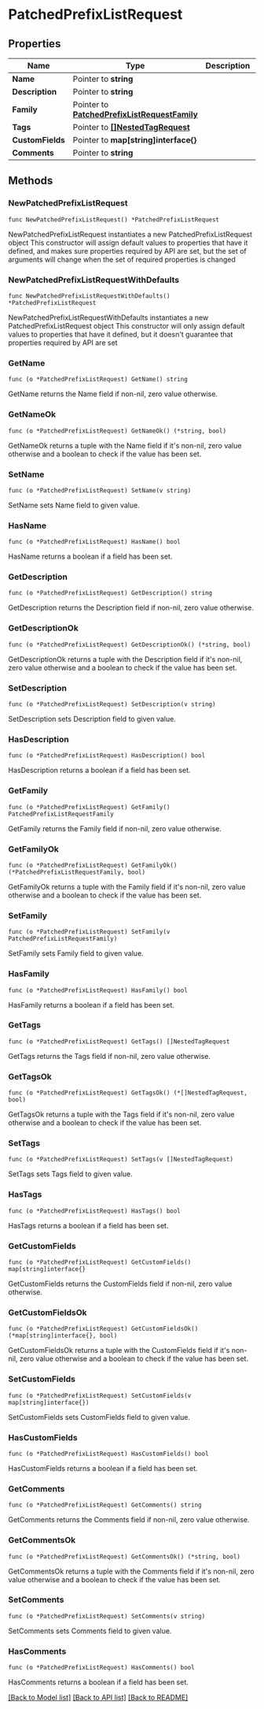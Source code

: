 # PatchedPrefixListRequest

## Properties

Name | Type | Description | Notes
------------ | ------------- | ------------- | -------------
**Name** | Pointer to **string** |  | [optional] 
**Description** | Pointer to **string** |  | [optional] 
**Family** | Pointer to [**PatchedPrefixListRequestFamily**](PatchedPrefixListRequestFamily.md) |  | [optional] 
**Tags** | Pointer to [**[]NestedTagRequest**](NestedTagRequest.md) |  | [optional] 
**CustomFields** | Pointer to **map[string]interface{}** |  | [optional] 
**Comments** | Pointer to **string** |  | [optional] 

## Methods

### NewPatchedPrefixListRequest

`func NewPatchedPrefixListRequest() *PatchedPrefixListRequest`

NewPatchedPrefixListRequest instantiates a new PatchedPrefixListRequest object
This constructor will assign default values to properties that have it defined,
and makes sure properties required by API are set, but the set of arguments
will change when the set of required properties is changed

### NewPatchedPrefixListRequestWithDefaults

`func NewPatchedPrefixListRequestWithDefaults() *PatchedPrefixListRequest`

NewPatchedPrefixListRequestWithDefaults instantiates a new PatchedPrefixListRequest object
This constructor will only assign default values to properties that have it defined,
but it doesn't guarantee that properties required by API are set

### GetName

`func (o *PatchedPrefixListRequest) GetName() string`

GetName returns the Name field if non-nil, zero value otherwise.

### GetNameOk

`func (o *PatchedPrefixListRequest) GetNameOk() (*string, bool)`

GetNameOk returns a tuple with the Name field if it's non-nil, zero value otherwise
and a boolean to check if the value has been set.

### SetName

`func (o *PatchedPrefixListRequest) SetName(v string)`

SetName sets Name field to given value.

### HasName

`func (o *PatchedPrefixListRequest) HasName() bool`

HasName returns a boolean if a field has been set.

### GetDescription

`func (o *PatchedPrefixListRequest) GetDescription() string`

GetDescription returns the Description field if non-nil, zero value otherwise.

### GetDescriptionOk

`func (o *PatchedPrefixListRequest) GetDescriptionOk() (*string, bool)`

GetDescriptionOk returns a tuple with the Description field if it's non-nil, zero value otherwise
and a boolean to check if the value has been set.

### SetDescription

`func (o *PatchedPrefixListRequest) SetDescription(v string)`

SetDescription sets Description field to given value.

### HasDescription

`func (o *PatchedPrefixListRequest) HasDescription() bool`

HasDescription returns a boolean if a field has been set.

### GetFamily

`func (o *PatchedPrefixListRequest) GetFamily() PatchedPrefixListRequestFamily`

GetFamily returns the Family field if non-nil, zero value otherwise.

### GetFamilyOk

`func (o *PatchedPrefixListRequest) GetFamilyOk() (*PatchedPrefixListRequestFamily, bool)`

GetFamilyOk returns a tuple with the Family field if it's non-nil, zero value otherwise
and a boolean to check if the value has been set.

### SetFamily

`func (o *PatchedPrefixListRequest) SetFamily(v PatchedPrefixListRequestFamily)`

SetFamily sets Family field to given value.

### HasFamily

`func (o *PatchedPrefixListRequest) HasFamily() bool`

HasFamily returns a boolean if a field has been set.

### GetTags

`func (o *PatchedPrefixListRequest) GetTags() []NestedTagRequest`

GetTags returns the Tags field if non-nil, zero value otherwise.

### GetTagsOk

`func (o *PatchedPrefixListRequest) GetTagsOk() (*[]NestedTagRequest, bool)`

GetTagsOk returns a tuple with the Tags field if it's non-nil, zero value otherwise
and a boolean to check if the value has been set.

### SetTags

`func (o *PatchedPrefixListRequest) SetTags(v []NestedTagRequest)`

SetTags sets Tags field to given value.

### HasTags

`func (o *PatchedPrefixListRequest) HasTags() bool`

HasTags returns a boolean if a field has been set.

### GetCustomFields

`func (o *PatchedPrefixListRequest) GetCustomFields() map[string]interface{}`

GetCustomFields returns the CustomFields field if non-nil, zero value otherwise.

### GetCustomFieldsOk

`func (o *PatchedPrefixListRequest) GetCustomFieldsOk() (*map[string]interface{}, bool)`

GetCustomFieldsOk returns a tuple with the CustomFields field if it's non-nil, zero value otherwise
and a boolean to check if the value has been set.

### SetCustomFields

`func (o *PatchedPrefixListRequest) SetCustomFields(v map[string]interface{})`

SetCustomFields sets CustomFields field to given value.

### HasCustomFields

`func (o *PatchedPrefixListRequest) HasCustomFields() bool`

HasCustomFields returns a boolean if a field has been set.

### GetComments

`func (o *PatchedPrefixListRequest) GetComments() string`

GetComments returns the Comments field if non-nil, zero value otherwise.

### GetCommentsOk

`func (o *PatchedPrefixListRequest) GetCommentsOk() (*string, bool)`

GetCommentsOk returns a tuple with the Comments field if it's non-nil, zero value otherwise
and a boolean to check if the value has been set.

### SetComments

`func (o *PatchedPrefixListRequest) SetComments(v string)`

SetComments sets Comments field to given value.

### HasComments

`func (o *PatchedPrefixListRequest) HasComments() bool`

HasComments returns a boolean if a field has been set.


[[Back to Model list]](../README.md#documentation-for-models) [[Back to API list]](../README.md#documentation-for-api-endpoints) [[Back to README]](../README.md)


